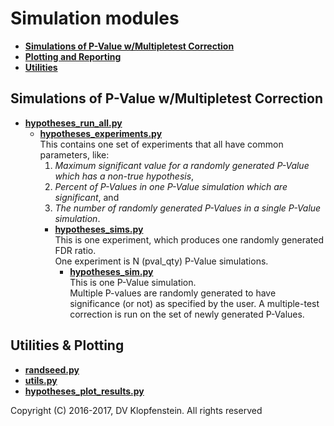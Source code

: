 # Simulation modules

  * [**Simulations of P-Value w/Multipletest Correction**](#simulations-of-p-value-wmultipletest-correction)    
  * [**Plotting and Reporting**](#plotting-and-reporting)    
  * [**Utilities**](#utilities)    


## Simulations of P-Value w/Multipletest Correction

  * [**hypotheses_run_all.py**](hypotheses_run_all.py)    
    * [**hypotheses_experiments.py**](hypotheses_experiments.py)    
      This contains one set of experiments that all have common parameters, like:
        1) _Maximum significant value for a randomly generated P-Value which has a non-true hypothesis_,
        2) _Percent of P-Values in one P-Value simulation which are significant_, and
        3) _The number of randomly generated P-Values in a single P-Value simulation_.
      * [**hypotheses_sims.py**](hypotheses_sims.py)    
        This is one experiment, which produces one randomly generated FDR ratio.    
        One experiment is N (pval_qty) P-Value simulations.    
        * [**hypotheses_sim.py**](hypotheses_sim.py)    
        This is one P-Value simulation.    
        Multiple P-values are randomly generated to have significance (or not) as specified by the user.
        A multiple-test correction is run on the set of newly generated P-Values.

## Utilities & Plotting
  * [**randseed.py**](randseed.py)    
  * [**utils.py**](utils.py)    
  * [**hypotheses_plot_results.py**](hypotheses_plot_results.py)    

Copyright (C) 2016-2017, DV Klopfenstein. All rights reserved
